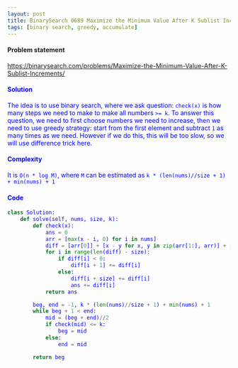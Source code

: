 ```yaml
---
layout: post
title: BinarySearch 0689 Maximize the Minimum Value After K Sublist Increments
tags: [binary search, greedy, accumulate]
---
```


#### Problem statement

<a href="https://binarysearch.com/problems/Maximize-the-Minimum-Value-After-K-Sublist-Increments/"> <font color = blue>https://binarysearch.com/problems/Maximize-the-Minimum-Value-After-K-Sublist-Increments/

#### Solution
The idea is to use binary search, where we ask question: `check(x)` is how many steps we need to make to make all numbers `>= k`. To answer this question, we need to first choose numbers we need to increase, then we need to use greedy strategy: start from the first element and subtract `1` as many times as we need. However if we do this, this will be too slow, so we will use difference trick here.

#### Complexity
It is `O(n * log M)`, where `M` can be estimated as `k * (len(nums)//size + 1) + min(nums) + 1`

#### Code
```python
class Solution:
    def solve(self, nums, size, k):
        def check(x):
            ans = 0
            arr = [max(x - i, 0) for i in nums]
            diff = [arr[0]] + [x - y for x, y in zip(arr[1:], arr)] + [0] * size
            for i in range(len(diff) - size): 
                if diff[i] < 0:
                    diff[i + 1] += diff[i]
                else:
                    diff[i + size] += diff[i]
                    ans += diff[i]
            return ans

        beg, end = -1, k * (len(nums)//size + 1) + min(nums) + 1
        while beg + 1 < end:
            mid = (beg + end)//2
            if check(mid) <= k:
                beg = mid
            else:
                end = mid

        return beg
```
